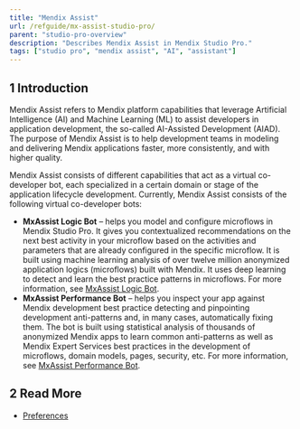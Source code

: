 ```yaml
---
title: "Mendix Assist"
url: /refguide/mx-assist-studio-pro/
parent: "studio-pro-overview"
description: "Describes Mendix Assist in Mendix Studio Pro."
tags: ["studio pro", "mendix assist", "AI", "assistant"]
---
```


## 1 Introduction 

Mendix Assist refers to Mendix platform capabilities that leverage Artificial Intelligence (AI) and Machine Learning (ML) to assist developers in application development, the so-called AI-Assisted Development (AIAD). The purpose of Mendix Assist is to help development teams in modeling and delivering Mendix applications faster, more consistently, and with higher quality. 

Mendix Assist consists of different capabilities that act as a virtual co-developer bot, each specialized in a certain domain or stage of the application lifecycle development. Currently, Mendix Assist consists of the following virtual co-developer bots: 

* **MxAssist Logic Bot** – helps you model and configure microflows in Mendix Studio Pro. It gives you contextualized recommendations on the next best activity in your microflow based on the activities and parameters that are already configured in the specific microflow. It is built using machine learning     analysis of over twelve million anonymized application logics (microflows) built with Mendix. It uses deep learning to detect and learn the best practice patterns in microflows. For more information, see [MxAssist Logic Bot](mx-assist-logic-bot).
* **MxAssist Performance Bot** – helps you inspect your app against Mendix development best practice detecting and pinpointing development anti-patterns and, in many cases, automatically fixing them. The bot is built using statistical analysis of thousands of anonymized Mendix apps to learn common anti-patterns as well as Mendix Expert Services best practices in the development of microflows, domain models, pages,     security, etc. For more information, see [MxAssist Performance Bot](mx-assist-performance-bot).

## 2 Read More

* [Preferences](preferences-dialog)
